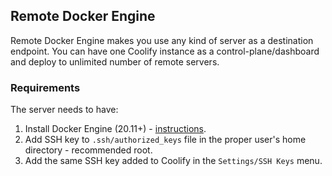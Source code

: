 ## Remote Docker Engine
Remote Docker Engine makes you use any kind of server as a destination endpoint. You can have one Coolify instance as a control-plane/dashboard and deploy to unlimited number of remote servers.

### Requirements
The server needs to have:
1. Install Docker Engine (20.11+) - [instructions](https://docs.docker.com/engine/install/).
2. Add SSH key to `.ssh/authorized_keys` file in the proper user's home directory - recommended root.
3. Add the same SSH key added to Coolify in the `Settings/SSH Keys` menu.
